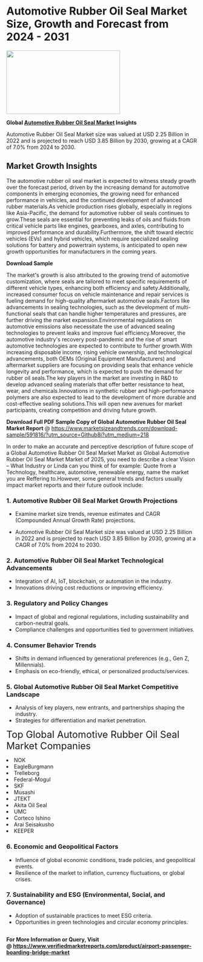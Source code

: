 <H1>Automotive Rubber Oil Seal Market Size, Growth and Forecast from 2024 - 2031</H1><img class="aligncenter size-medium wp-image-584254" src="https://thirdeyenews.in/wp-content/uploads/2024/09/Global-Market-Research-300x168.jpeg" alt="" width="300" height="168" /><p><strong>Global&nbsp;<a href="https://www.marketsizeandtrends.com/download-sample/591816/?utm_source=Github8j?utm_medium=218">Automotive Rubber Oil Seal Market</a> Insights</strong></p><p>Automotive Rubber Oil Seal Market size was valued at USD 2.25 Billion in 2022 and is projected to reach USD 3.85 Billion by 2030, growing at a CAGR of 7.0% from 2024 to 2030.</p><p><h2>Market Growth Insights</h2> <p>The automotive rubber oil seal market is expected to witness steady growth over the forecast period, driven by the increasing demand for automotive components in emerging economies, the growing need for enhanced performance in vehicles, and the continued development of advanced rubber materials.As vehicle production rises globally, especially in regions like Asia-Pacific, the demand for automotive rubber oil seals continues to grow.These seals are essential for preventing leaks of oils and fluids from critical vehicle parts like engines, gearboxes, and axles, contributing to improved performance and durability.Furthermore, the shift toward electric vehicles (EVs) and hybrid vehicles, which require specialized sealing solutions for battery and powertrain systems, is anticipated to open new growth opportunities for manufacturers in the coming years.</p> <p><strong>Download Sample</strong></p> <p>The market's growth is also attributed to the growing trend of automotive customization, where seals are tailored to meet specific requirements of different vehicle types, enhancing both efficiency and safety.Additionally, increased consumer focus on vehicle maintenance and repair services is fueling demand for high-quality aftermarket automotive seals.Factors like advancements in sealing technologies, such as the development of multi-functional seals that can handle higher temperatures and pressures, are further driving the market expansion.Environmental regulations on automotive emissions also necessitate the use of advanced sealing technologies to prevent leaks and improve fuel efficiency.Moreover, the automotive industry's recovery post-pandemic and the rise of smart automotive technologies are expected to contribute to further growth.With increasing disposable income, rising vehicle ownership, and technological advancements, both OEMs (Original Equipment Manufacturers) and aftermarket suppliers are focusing on providing seals that enhance vehicle longevity and performance, which is expected to push the demand for rubber oil seals.The key players in the market are investing in R&D to develop advanced sealing materials that offer better resistance to heat, wear, and chemicals.Innovations in synthetic rubber and high-performance polymers are also expected to lead to the development of more durable and cost-effective sealing solutions.This will open new avenues for market participants, creating competition and driving future growth.<p><span class=""><strong>Download Full PDF Sample Copy of Global Automotive Rubber Oil Seal Market Report</strong> @ <a href="https://www.marketsizeandtrends.com/download-sample/591816/?utm_source=Github8j?utm_medium=218" target="_blank">https://www.marketsizeandtrends.com/download-sample/591816/?utm_source=Github8j?utm_medium=218</a></span></p><p>In order to make an accurate and perceptive description of future scope of a Global&nbsp;Automotive Rubber Oil Seal Market Market as Global&nbsp;Automotive Rubber Oil Seal Market Market of 2025, you need to describe a clear Vision &ndash; What Industry or Linda can you think of for example: Quote from a Technology, healthcare, automotive, renewable energy, name the market you are Reffering to.However, some general trends and factors usually impact market reports and their future outlook include:</p><h3>1.&nbsp;<strong>Automotive Rubber Oil Seal Market Growth Projections</strong></h3><ul><li>Examine market size trends, revenue estimates and CAGR (Compounded Annual Growth Rate) projections.</li><li><p>Automotive Rubber Oil Seal Market size was valued at USD 2.25 Billion in 2022 and is projected to reach USD 3.85 Billion by 2030, growing at a CAGR of 7.0% from 2024 to 2030.</p></li></ul><h3>2.&nbsp;<strong>Automotive Rubber Oil Seal Market Technological Advancements</strong></h3><ul><li>Integration of AI, IoT, blockchain, or automation in the industry.</li><li>Innovations driving cost reductions or improving efficiency.</li></ul><h3>3.&nbsp;<strong>Regulatory and Policy Changes</strong></h3><ul><li>Impact of global and regional regulations, including sustainability and carbon-neutral goals.</li><li>Compliance challenges and opportunities tied to government initiatives.</li></ul><h3>4.&nbsp;<strong>Consumer Behavior Trends</strong></h3><ul><li>Shifts in demand influenced by generational preferences (e.g., Gen Z, Millennials).</li><li>Emphasis on eco-friendly, ethical, or personalized products/services.</li></ul><h3>5.&nbsp;<strong>Global Automotive Rubber Oil Seal Market Competitive Landscape</strong></h3><ul><li>Analysis of key players, new entrants, and partnerships shaping the industry.</li><li>Strategies for differentiation and market penetration.</li></ul><p data-pm-slice="1 1 []"><span style="color: inherit; font-family: inherit; font-size: 25px;">Top Global Automotive Rubber Oil Seal Market Companies</span></p><div class="" data-test-id=""><p><li>NOK</li><li> EagleBurgmann</li><li> Trelleborg</li><li> Federal-Mogul</li><li> SKF</li><li> Musashi</li><li> JTEKT</li><li> Akita Oil Seal</li><li> UMC</li><li> Corteco Ishino</li><li> Arai Seisakusho</li><li> KEEPER</li></p></div><h3>6.&nbsp;<strong>Economic and Geopolitical Factors</strong></h3><ul><li>Influence of global economic conditions, trade policies, and geopolitical events.</li><li>Resilience of the market to inflation, currency fluctuations, or global crises.</li></ul><h3>7.&nbsp;<strong>Sustainability and ESG (Environmental, Social, and Governance)</strong></h3><ul><li>Adoption of sustainable practices to meet ESG criteria.</li><li>Opportunities in green technologies and circular economy principles.</li></ul><h2><strong style="font-size: 14px;">For More Information or Query, Visit @&nbsp;</strong><a style="background-color: #ffffff; font-size: 14px;" href="https://www.marketsizeandtrends.com/report/automotive-rubber-oil-seal-market/" target="_blank">https://www.verifiedmarketreports.com/product/airport-passenger-boarding-bridge-market</a></h2>